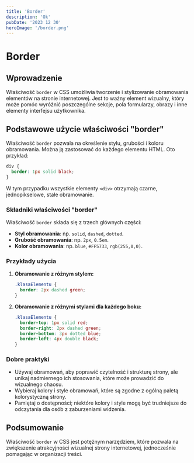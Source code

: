 ```yaml
---
title: 'Border'
description: 'Ok'
pubDate: '2023 12 30'
heroImage: '/border.png'
---
```


# <span id='border'> Border</span>

## Wprowadzenie

Właściwość `border` w CSS umożliwia tworzenie i stylizowanie obramowania elementów na stronie internetowej. Jest to ważny element wizualny, który może pomóc wyróżnić poszczególne sekcje, pola formularzy, obrazy i inne elementy interfejsu użytkownika.

## Podstawowe użycie właściwości "border"

Właściwość `border` pozwala na określenie stylu, grubości i koloru obramowania. Można ją zastosować do każdego elementu HTML. Oto przykład:

```css
div {
  border: 1px solid black;
}
```

W tym przypadku wszystkie elementy `<div>` otrzymają czarne, jednopikselowe, stałe obramowanie.

### Składniki właściwości "border"

Właściwość `border` składa się z trzech głównych części:

- **Styl obramowania**: np. `solid`, `dashed`, `dotted`.
- **Grubość obramowania**: np. `2px`, `0.5em`.
- **Kolor obramowania**: np. `blue`, `#FF5733`, `rgb(255,0,0)`.

### Przykłady użycia

1. **Obramowanie z różnym stylem:**

   ```css
   .klasaElementu {
     border: 2px dashed green;
   }
   ```

2. **Obramowanie z różnymi stylami dla każdego boku:**

   ```css
   .klasaElementu {
     border-top: 1px solid red;
     border-right: 2px dashed green;
     border-bottom: 3px dotted blue;
     border-left: 4px double black;
   }
   ```

### Dobre praktyki

- Używaj obramowań, aby poprawić czytelność i strukturę strony, ale unikaj nadmiernego ich stosowania, które może prowadzić do wizualnego chaosu.
- Wybieraj kolory i style obramowań, które są zgodne z ogólną paletą kolorystyczną strony.
- Pamiętaj o dostępności; niektóre kolory i style mogą być trudniejsze do odczytania dla osób z zaburzeniami widzenia.

## Podsumowanie

Właściwość `border` w CSS jest potężnym narzędziem, które pozwala na zwiększenie atrakcyjności wizualnej strony internetowej, jednocześnie pomagając w organizacji treści.
